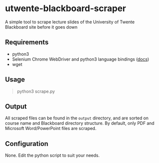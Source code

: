 # utwente-blackboard-scraper
A simple tool to scrape lecture slides of the University of Twente Blackboard site before it goes down

## Requirements

- python3
- Selenium Chrome WebDriver and python3 language bindings ([docs](https://www.selenium.dev/documentation/en/selenium_installation/))
- wget

## Usage

> python3 scrape.py

## Output

All scraped files can be found in the `output` directory, and are sorted on course name and Blackboard directory structure. By default, only PDF and Microsoft Word/PowerPoint files are scraped. 

## Configuration

None. Edit the python script to suit your needs.
